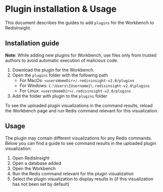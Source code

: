 # Plugin installation & Usage

This document describes the guides to add `plugins` for the Workbench to RedisInsight.

## Installation guide

**Note**: While adding new plugins for Workbench, use files only from trusted 
authors to avoid automatic execution of malicious code.

1. Download the plugin for the Workbench.
2. Open the `plugins` folder with the following path
   * For MacOs: `<usersHomeDir>/.redisinsight-v2.0/plugins`
   * For Windows: `C:\Users\{Username}\.redisinsight-v2.0\plugins`
   * For Linux: `<usersHomeDir>/.redisinsight-v2.0/plugins`
3. Add the folder with plugin to the `plugins` folder

To see the uploaded plugin visualizations in the command results, reload the Workbench 
page and run Redis command relevant for this visualization.


## Usage

The plugin may contain different visualizations for any Redis commands. 
Below you can find a guide to see command results in the uploaded plugin visualization:

1. Open RedisInsight
2. Open a database added
3. Open the Workbench
4. Run the Redis command relevant for the plugin visualization
5. Select the plugin visualization to display results in (if this visualization has not been set by default)
